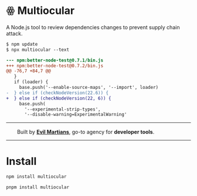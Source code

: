 # ꙮ Multiocular

A Node.js tool to review dependencies changes to prevent supply chain attack.

```diff
$ npm update
$ npx multiocular --text

--- npm:better-node-test@0.7.1/bin.js
+++ npm:better-node-test@0.7.2/bin.js
@@ -76,7 +84,7 @@
   }
   if (loader) {
     base.push('--enable-source-maps', '--import', loader)
-  } else if (checkNodeVersion(22.6)) {
+  } else if (checkNodeVersion(22, 6)) {
     base.push(
       '--experimental-strip-types',
       '--disable-warning=ExperimentalWarning'

```

---

<img src="https://cdn.evilmartians.com/badges/logo-no-label.svg" alt="" width="22" height="16" />  Built by
<b><a href="https://evilmartians.com/devtools?utm_source=postcss&utm_campaign=devtools-button&utm_medium=github">Evil Martians</a></b>, go-to agency for <b>developer tools</b>.

---

# Install

```sh
npm install multiocular
```

```sh
pnpm install multiocular
```
